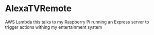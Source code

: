 # AlexaTVRemote

AWS Lambda
this talks to my Raspberry Pi running an Express server to trigger actions withing my entertainment system
